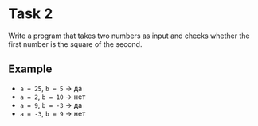 # Task 2

Write a program that takes two numbers as input and checks whether the first
number is the square of the second.

## Example

- `a = 25`, `b = 5` -> да
- `a = 2`, `b = 10` -> нет
- `a = 9`, `b = -3` -> да
- `a = -3`, `b = 9` -> нет
